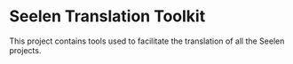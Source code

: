 # Seelen Translation Toolkit

This project contains tools used to facilitate the translation of all the Seelen
projects.

